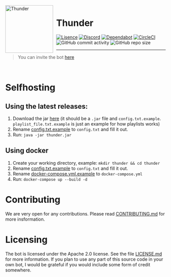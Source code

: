 <img width="150" height="150" align="left" style="float: left; margin: 0 10px 0 0;" alt="Thunder" src="https://cdn.discordapp.com/avatars/580626972741337088/5d0a676eab9365c294dbd59f2a0d5d36.png?size=2048">

# Thunder

[![Lisence](https://img.shields.io/badge/License-Apache%202.0-blue.svg)](https://opensource.org/licenses/Apache-2.0)
[![Discord](https://discordapp.com/api/guilds/582372920047829014/embed.png)](https://discord.gg/ZEFrfj5)
[![Dependabot](https://api.dependabot.com/badges/status?host=github&repo=SharifPoetra/thunder-java&identifier=210757811)](https://dependabot.com)
[![CircleCI](https://img.shields.io/circleci/build/github/SharifPoetra/thunder-java)](https://circleci.com/gh/SharifPoetra/thunder-java)
![GitHub commit activity](https://img.shields.io/github/commit-activity/w/SharifPoetra/thunder-java)
![GitHub repo size](https://img.shields.io/github/repo-size/SharifPoetra/thunder-java)

 
<hr>

> You can invite the bot [here](https://discordapp.com/oauth2/authorize?client_id=580626972741337088&scope=bot&permissions=70642768&guild_id=0)

<br>

# Selfhosting  

## Using the latest releases:

1. Download the jar [here](https://github.com/SharifPoetra/thunder-java/releases) (it should be a `.jar` file and `config.txt.example`. `playlist_file.txt.example` is just an example for how playlists works)
2. Rename [config.txt.example](https://github.com/SharifPoetra/thunder-java/blob/master/config.txt.example) to `config.txt` and fill it out.
3. Run: `java -jar thunder.jar`

## Using docker

1. Create your working directory, example: `mkdir thunder && cd thunder`
2. Rename [config.txt.example](https://github.com/SharifPoetra/thunder-java/blob/master/config.txt.example) to `config.txt` and fill it out.
3. Rename [docker-compose.yml.example](https://github.com/SharifPoetra/thunder-java/blob/master/docker-compose.yml.example) to `docker-compose.yml`
4. Run: `docker-compose up --build -d`

# Contributing

We are very open for any contributions. Please read [CONTRIBUTING.md](https://github.com/SharifPoetra/thunder-java/blob/master/CONTRIBUTING.md) for more insformation.

# Licensing

The bot is licensed under the Apache 2.0 license. See the file [LICENSE.md](https://github.com/SharifPoetra/thunder-java/blob/master/LICENSE.md) for more information. If you plan to use any part of this source code in your own bot, I would be grateful if you would include some form of credit somewhere.
